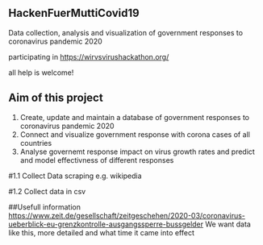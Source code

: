 ## HackenFuerMuttiCovid19
Data collection, analysis and visualization of government responses to coronavirus pandemic 2020

participating in https://wirvsvirushackathon.org/

all help is welcome!


## Aim of this project

1. Create, update and maintain a database of government responses to coronavirus pandemic 2020
2. Connect and visualize government response with corona cases of all countries
3. Analyse governemt response impact on virus growth rates and predict and model effectivness of different responses

#1.1
Collect Data scraping e.g. wikipedia

#1.2
Collect data in csv


##Usefull information 
https://www.zeit.de/gesellschaft/zeitgeschehen/2020-03/coronavirus-ueberblick-eu-grenzkontrolle-ausgangssperre-bussgelder
We want data like this, more detailed and what time it came into effect
